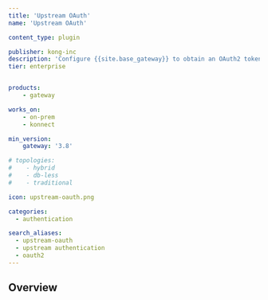 ```yaml
---
title: 'Upstream OAuth'
name: 'Upstream OAuth'

content_type: plugin

publisher: kong-inc
description: 'Configure {{site.base_gateway}} to obtain an OAuth2 token to consume an upstream API'
tier: enterprise


products:
    - gateway

works_on:
    - on-prem
    - konnect

min_version:
    gateway: '3.8'

# topologies:
#    - hybrid
#    - db-less
#    - traditional

icon: upstream-oauth.png

categories:
  - authentication

search_aliases:
  - upstream-oauth
  - upstream authentication
  - oauth2
---
```


## Overview

